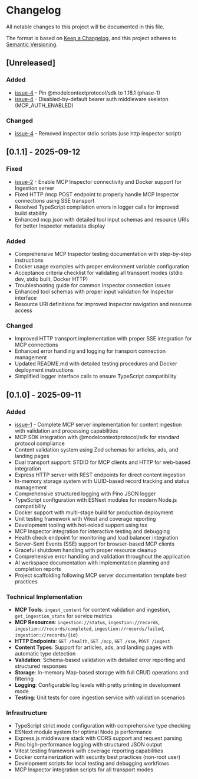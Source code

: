 # Changelog

All notable changes to this project will be documented in this file.

The format is based on [Keep a Changelog](https://keepachangelog.com/en/1.0.0/),
and this project adheres to [Semantic Versioning](https://semver.org/spec/v2.0.0.html).

## [Unreleased]

### Added
- [issue-4](https://github.com/leeray75/content-automation-mcp-ingestion/issues/4) - Pin @modelcontextprotocol/sdk to 1.18.1 (phase-1)
- [issue-4](https://github.com/leeray75/content-automation-mcp-ingestion/issues/4) - Disabled-by-default bearer auth middleware skeleton (MCP_AUTH_ENABLED)

### Changed
- [issue-4](https://github.com/leeray75/content-automation-mcp-ingestion/issues/4) - Removed inspector stdio scripts (use http inspector script)

## [0.1.1] - 2025-09-12
### Fixed
- [issue-2](https://github.com/leeray75/content-automation-mcp-ingestion/issues/2) - Enable MCP Inspector connectivity and Docker support for Ingestion server
- Fixed HTTP /mcp POST endpoint to properly handle MCP Inspector connections using SSE transport
- Resolved TypeScript compilation errors in logger calls for improved build stability
- Enhanced mcp.json with detailed tool input schemas and resource URIs for better Inspector metadata display

### Added
- Comprehensive MCP Inspector testing documentation with step-by-step instructions
- Docker usage examples with proper environment variable configuration
- Acceptance criteria checklist for validating all transport modes (stdio dev, stdio built, Docker HTTP)
- Troubleshooting guide for common Inspector connection issues
- Enhanced tool schemas with proper input validation for Inspector interface
- Resource URI definitions for improved Inspector navigation and resource access

### Changed
- Improved HTTP transport implementation with proper SSE integration for MCP connections
- Enhanced error handling and logging for transport connection management
- Updated README.md with detailed testing procedures and Docker deployment instructions
- Simplified logger interface calls to ensure TypeScript compatibility

## [0.1.0] - 2025-09-11
### Added
- [issue-1](https://github.com/leeray75/content-automation-mcp-ingestion/issues/1) - Complete MCP server implementation for content ingestion with validation and processing capabilities
- MCP SDK integration with @modelcontextprotocol/sdk for standard protocol compliance
- Content validation system using Zod schemas for articles, ads, and landing pages
- Dual transport support: STDIO for MCP clients and HTTP for web-based integration
- Express HTTP server with REST endpoints for direct content ingestion
- In-memory storage system with UUID-based record tracking and status management
- Comprehensive structured logging with Pino JSON logger
- TypeScript configuration with ESNext modules for modern Node.js compatibility
- Docker support with multi-stage build for production deployment
- Unit testing framework with Vitest and coverage reporting
- Development tooling with hot-reload support using tsx
- MCP Inspector integration for interactive testing and debugging
- Health check endpoint for monitoring and load balancer integration
- Server-Sent Events (SSE) support for browser-based MCP clients
- Graceful shutdown handling with proper resource cleanup
- Comprehensive error handling and validation throughout the application
- AI workspace documentation with implementation planning and completion reports
- Project scaffolding following MCP server documentation template best practices

### Technical Implementation
- **MCP Tools**: `ingest_content` for content validation and ingestion, `get_ingestion_stats` for service metrics
- **MCP Resources**: `ingestion://status`, `ingestion://records`, `ingestion://records/completed`, `ingestion://records/failed`, `ingestion://records/{id}`
- **HTTP Endpoints**: `GET /health`, `GET /mcp`, `GET /sse`, `POST /ingest`
- **Content Types**: Support for articles, ads, and landing pages with automatic type detection
- **Validation**: Schema-based validation with detailed error reporting and structured responses
- **Storage**: In-memory Map-based storage with full CRUD operations and filtering
- **Logging**: Configurable log levels with pretty printing in development mode
- **Testing**: Unit tests for core ingestion service with validation scenarios

### Infrastructure
- TypeScript strict mode configuration with comprehensive type checking
- ESNext module system for optimal Node.js performance
- Express.js middleware stack with CORS support and request parsing
- Pino high-performance logging with structured JSON output
- Vitest testing framework with coverage reporting capabilities
- Docker containerization with security best practices (non-root user)
- Development scripts for local testing and debugging workflows
- MCP Inspector integration scripts for all transport modes
